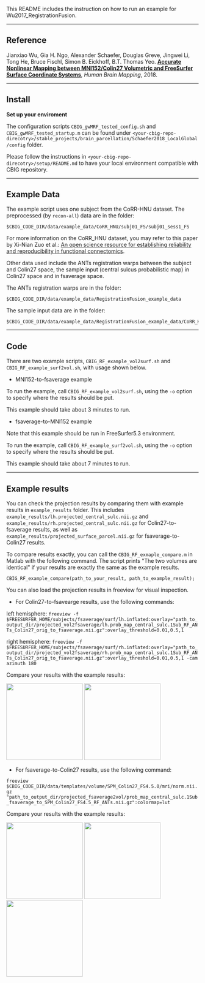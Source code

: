 This README includes the instruction on how to run an example for Wu2017_RegistrationFusion.

----

## Reference

Jianxiao Wu, Gia H. Ngo, Alexander Schaefer, Douglas Greve, Jingwei Li, Tong He, Bruce Fischl, Simon B. Eickhoff, B.T. Thomas Yeo. [**Accurate Nonlinear Mapping between MNI152/Colin27 Volumetric and FreeSurfer Surface Coordinate Systems**](http://people.csail.mit.edu/ythomas/publications/2018VolSurfMapping-HBM.pdf), *Human Brain Mapping*, 2018.

----

## Install

**Set up your enviroment**

The configuration scripts `CBIG_gwMRF_tested_config.sh` and `CBIG_gwMRF_tested_startup.m` can be found under `<your-cbig-repo-direcotry>/stable_projects/brain_parcellation/Schaefer2018_LocalGlobal/config` folder. 

Please follow the instructions in `<your-cbig-repo-direcotry>/setup/README.md` to have your local environment compatible with CBIG repository. 

---

## Example Data

The example script uses one subject from the CoRR-HNU dataset. The preprocessed (by `recon-all`) data are in the folder:
```
$CBIG_CODE_DIR/data/example_data/CoRR_HNU/subj01_FS/subj01_sess1_FS
```

For more information on the CoRR_HNU dataset, you may refer to this paper by Xi-Nian Zuo et al.: [An open science resource for establishing reliability and reproducibility in functional connectomics](https://www.nature.com/articles/sdata201449.pdf).

Other data used include the ANTs registration warps between the subject and Colin27 space, the sample input (central sulcus probabilistic map) in Colin27 space and in fsaverage space. 

The ANTs registration warps are in the folder:
```
$CBIG_CODE_DIR/data/example_data/RegistrationFusion_example_data
```

The sample input data are in the folder:
```
$CBIG_CODE_DIR/data/example_data/RegistrationFusion_example_data/CoRR_HNU/subj01
```

----

## Code

There are two example scripts, `CBIG_RF_example_vol2surf.sh` and `CBIG_RF_example_surf2vol.sh`, with usage shown below.

- MNI152-to-fsaverage example

To run the example, call `CBIG_RF_example_vol2surf.sh`, using the `-o` option to specify where the results should be put.

This example should take about 3 minutes to run.

- fsaverage-to-MNI152 example

Note that this example should be run in FreeSurfer5.3 environment.

To run the example, call `CBIG_RF_example_surf2vol.sh`, using the `-o` option to specify where the results should be put.

This example should take about 7 minutes to run.

---

## Example results

You can check the projection results by comparing them with example results in `example_results` folder. This includes `example_results/lh.projected_central_sulc.nii.gz` and `example_results/rh.projected_central_sulc.nii.gz` for Colin27-to-fsaverage results, as well as `example_results/projected_surface_parcel.nii.gz` for fsaverage-to-Colin27 results.

To compare results exactly, you can call the `CBIG_RF_exmaple_compare.m` in Matlab with the following command. The script prints "The two volumes are identical" if your results are exactly the same as the example results.
```
CBIG_RF_example_compare(path_to_your_result, path_to_example_result);
```

You can also load the projection results in freeview for visual inspection.

- For Colin27-to-fsavearge results, use the following commands:

left hemisphere: 
```freeview -f $FREESURFER_HOME/subjects/fsaverage/surf/lh.inflated:overlay="path_to_output_dir/projected_vol2fsaverage/lh.prob_map_central_sulc.1Sub_RF_ANTs_Colin27_orig_to_fsaverage.nii.gz":overlay_threshold=0.01,0.5,1```

right hemisphere: 
```freeview -f $FREESURFER_HOME/subjects/fsaverage/surf/rh.inflated:overlay="path_to_output_dir/projected_vol2fsaverage/rh.prob_map_central_sulc.1Sub_RF_ANTs_Colin27_orig_to_fsaverage.nii.gz":overlay_threshold=0.01,0.5,1 -cam azimuth 180```

Compare your results with the example results:

<img src="../bin/images/example_readme_vol2surf_lh.png" height="200"> <img src="../bin/images/example_readme_vol2surf_rh.png" height="200">

- For fsaverage-to-Colin27 results, use the following command:

```freeview $CBIG_CODE_DIR/data/templates/volume/SPM_Colin27_FS4.5.0/mri/norm.nii.gz "path_to_output_dir/projected_fsaverage2vol/prob_map_central_sulc.1Sub_fsaverage_to_SPM_Colin27_FS4.5_RF_ANTs.nii.gz":colormap=lut```

Compare your results with the example results:

<img src="../bin/images/example_readme_surf2vol_axial.png" height="200"> <img src="../bin/images/example_readme_surf2vol_coronal.png" height="200"> <img src="../bin/images/example_readme_surf2vol_sagittal.png" height="200">



